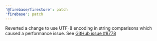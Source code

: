 ```yaml
---
'@firebase/firestore': patch
'firebase': patch
---
```


Reverted a change to use UTF-8 encoding in string comparisons which caused a performance issue. See [GitHub issue #8778](https://github.com/firebase/firebase-js-sdk/issues/8778)

